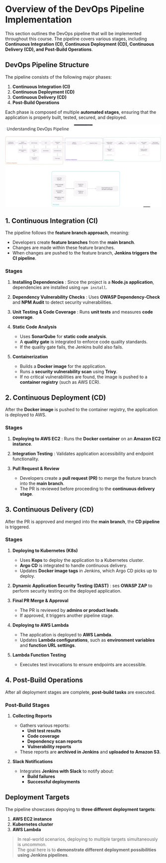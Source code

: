 # **Overview of the DevOps Pipeline Implementation**

This section outlines the DevOps pipeline that will be implemented throughout this course. The pipeline covers various stages, including **Continuous Integration (CI), Continuous Deployment (CD), Continuous Delivery (CD), and Post-Build Operations**.


## **DevOps Pipeline Structure**
The pipeline consists of the following major phases:

1. **Continuous Integration (CI)**
2. **Continuous Deployment (CD)**
3. **Continuous Delivery (CD)**
4. **Post-Build Operations**

Each phase is composed of multiple **automated stages**, ensuring that the application is properly built, tested, secured, and deployed.

![devops pipeline](images/devopspipeline.png)

## **1. Continuous Integration (CI)**
The pipeline follows the **feature branch approach**, meaning:
- Developers create **feature branches** from the **main branch**.
- Changes are made within these feature branches.
- When changes are pushed to the feature branch, **Jenkins triggers the CI pipeline**.

### **Stages**
1. **Installing Dependencies**  : Since the project is a **Node.js application**, dependencies are installed using `npm install`.

2. **Dependency Vulnerability Checks**  : Uses **OWASP Dependency-Check** and **NPM Audit** to detect security vulnerabilities.

3. **Unit Testing & Code Coverage**  : Runs **unit tests** and measures **code coverage**.

4. **Static Code Analysis**  
   - Uses **SonarQube** for **static code analysis**.  
   - A **quality gate** is integrated to enforce code quality standards.  
   - If the quality gate fails, the Jenkins build also fails.

5. **Containerization**  
   - Builds a **Docker image** for the application.  
   - Runs a **security vulnerability scan** using **Trivy**.  
   - If no critical vulnerabilities are found, the image is pushed to a **container registry** (such as AWS ECR).



## **2. Continuous Deployment (CD)**
After the **Docker image** is pushed to the container registry, the application is deployed to AWS.

### **Stages**
1. **Deploying to AWS EC2** : Runs the **Docker container** on an **Amazon EC2 instance**.

2. **Integration Testing** : Validates application accessibility and endpoint functionality.

3. **Pull Request & Review**
   - Developers create a **pull request (PR)** to merge the feature branch into the **main branch**.
   - The PR is reviewed before proceeding to the **continuous delivery stage**.


## **3. Continuous Delivery (CD)**
After the PR is approved and merged into the **main branch**, the **CD pipeline** is triggered.

### **Stages**
1. **Deploying to Kubernetes (K8s)**
   - Uses **Kops** to deploy the application to a Kubernetes cluster.
   - **Argo CD** is integrated to handle continuous delivery.
   - Updates **Docker image tags** in Jenkins, which Argo CD picks up to deploy.

2. **Dynamic Application Security Testing (DAST)** : ses **OWASP ZAP** to perform security testing on the deployed application.

3. **Final PR Merge & Approval**
   - The PR is reviewed by **admins or product leads**.  
   - If approved, it triggers another pipeline stage.

4. **Deploying to AWS Lambda**
   - The application is deployed to **AWS Lambda**.  
   - Updates **Lambda configurations**, such as **environment variables** and **function URL settings**.

5. **Lambda Function Testing**
   - Executes test invocations to ensure endpoints are accessible.


## **4. Post-Build Operations**
After all deployment stages are complete, **post-build tasks** are executed.

### **Post-Build Stages**
1. **Collecting Reports**  
   - Gathers various reports:
     - **Unit test results**
     - **Code coverage**
     - **Dependency scan reports**
     - **Vulnerability reports**
   - These reports are **archived in Jenkins** and **uploaded to Amazon S3**.

2. **Slack Notifications**  
   - Integrates **Jenkins with Slack** to notify about:
     - **Build failures**
     - **Successful deployments**


## **Deployment Targets**
The pipeline showcases  depoying to **three different deployment targets**:
1. **AWS EC2 instance**
2. **Kubernetes cluster**
3. **AWS Lambda**

>  In real-world scenarios, deploying to multiple targets simultaneously is uncommon.  
> The goal here is to **demonstrate different deployment possibilities using Jenkins pipelines**.

